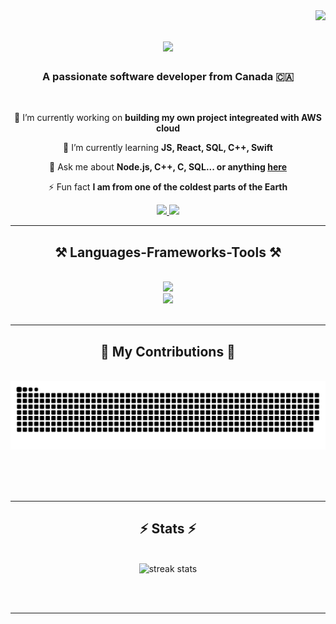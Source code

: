 <img align="right" src="https://visitor-badge.laobi.icu/badge?page_id=<SJLEE411>.<SJLEE411>" />

<h1 align="center">
    <img src="https://readme-typing-svg.herokuapp.com/?font=Righteous&size=35&center=true&vCenter=true&width=500&height=70&duration=4000&lines=Hi+There!+👋;+I'm+Sangjune+Lee!;" />
</h1>

<h3 align="center">A passionate software developer from Canada 🇨🇦</h3>

<br/>

<div align="center">
 
 🔭 I’m currently working on **building my own project integreated with AWS cloud**
 
 🌱 I’m currently learning **JS, React, SQL, C++, Swift**

 💬 Ask me about **Node.js, C++, C, SQL... or anything [here](https://github.com/SJLEE411/SJLEE411/issues)**

 ⚡ Fun fact **I am from one of the coldest parts of the Earth**
 
 </div>
 
<div align="center"> 
  <a href="mailto:csjune411@gmail.com">
    <img src="https://img.shields.io/badge/Gmail-333333?style=for-the-badge&logo=gmail&logoColor=red" />
  </a>
  <a href="www.linkedin.com/in/csjune411" target="_blank">
    <img src="https://img.shields.io/badge/LinkedIn-0077B5?style=for-the-badge&logo=linkedin&logoColor=white" target="_blank" />
  </a>
<!--   <a href="https://SJLEE411.github.io" target="_blank">
     <img src="https://img.shields.io/badge/Portfolio-FF5722?style=for-the-badge&logo=todoist&logoColor=white" target="_blank" /> <!-- sqlite, safari, google-chrome are other good icon options -->
</div>

 <hr/>
 
<h2 align="center">⚒️ Languages-Frameworks-Tools ⚒️</h2>
<br/>
<div align="center">
    <img src="https://skillicons.dev/icons?i=nodejs,github,python,javascript,c,java" /><br>
    <img src="https://skillicons.dev/icons?i=react,r,bootstrap,mysql,html,css,vscode,git" />
</div>

<br/>
<hr/>

<div align="center">
  <h2>🐍 My Contributions 🐍</h2>
  <br>
  <img alt="snake eating my contributions" src="https://raw.githubusercontent.com/SJLEE411/SJLEE411/output/github-contribution-grid-snake.svg" />
  
  <br/><br/><br/>
</div>

<hr/>

<h2 align="center">⚡ Stats ⚡</h2>
<br>
<div align=center>
  <img width=390 src="https://streak-stats.demolab.com/?user=SJLEE411&count_private=true&theme=react&border_radius=10" alt="streak stats"/>
<!--   <img width=390 src="https://github-readme-stats-SJLEE411.vercel.app/api?username=SJLEE411&count_private=true&show_icons=true&theme=react&rank_icon=github&border_radius=10" alt="readme stats" />
  <br/>
  <img width=325 align="center" src="https://github-readme-stats-SJLEE411.vercel.app/api/top-langs/?username=SJLEE411&hide=HTML&langs_count=8&layout=compact&theme=react&border_radius=10&size_weight=0.5&count_weight=0.5&exclude_repo=github-readme-stats" alt="top langs" /> -->
</div>

<br/><br/>
<hr/>
<br/>

